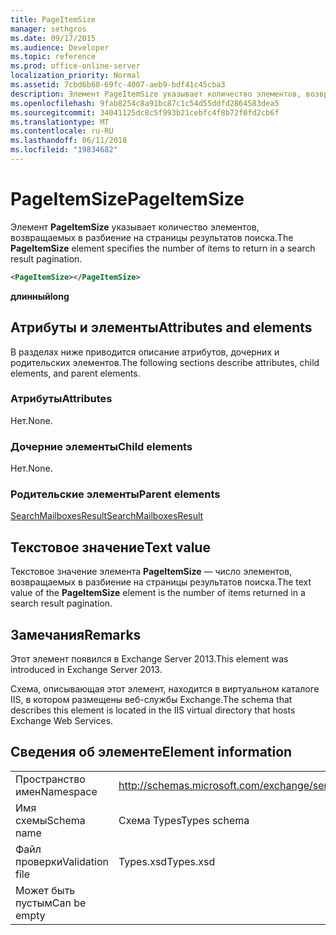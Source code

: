 ```yaml
---
title: PageItemSize
manager: sethgros
ms.date: 09/17/2015
ms.audience: Developer
ms.topic: reference
ms.prod: office-online-server
localization_priority: Normal
ms.assetid: 7cbd6b60-69fc-4007-aeb9-bdf41c45cba3
description: Элемент PageItemSize указывает количество элементов, возвращаемых в разбиение на страницы результатов поиска.
ms.openlocfilehash: 9fab8254c8a91bc87c1c54d55ddfd2864583dea5
ms.sourcegitcommit: 34041125dc8c5f993b21cebfc4f8b72f0fd2cb6f
ms.translationtype: MT
ms.contentlocale: ru-RU
ms.lasthandoff: 06/11/2018
ms.locfileid: "19834682"
---
```

# <a name="pageitemsize"></a><span data-ttu-id="52018-103">PageItemSize</span><span class="sxs-lookup"><span data-stu-id="52018-103">PageItemSize</span></span>

<span data-ttu-id="52018-104">Элемент **PageItemSize** указывает количество элементов, возвращаемых в разбиение на страницы результатов поиска.</span><span class="sxs-lookup"><span data-stu-id="52018-104">The **PageItemSize** element specifies the number of items to return in a search result pagination.</span></span> 
  
```XML
<PageItemSize></PageItemSize>
```

 <span data-ttu-id="52018-105">**длинный**</span><span class="sxs-lookup"><span data-stu-id="52018-105">**long**</span></span>
## <a name="attributes-and-elements"></a><span data-ttu-id="52018-106">Атрибуты и элементы</span><span class="sxs-lookup"><span data-stu-id="52018-106">Attributes and elements</span></span>

<span data-ttu-id="52018-107">В разделах ниже приводится описание атрибутов, дочерних и родительских элементов.</span><span class="sxs-lookup"><span data-stu-id="52018-107">The following sections describe attributes, child elements, and parent elements.</span></span>
  
### <a name="attributes"></a><span data-ttu-id="52018-108">Атрибуты</span><span class="sxs-lookup"><span data-stu-id="52018-108">Attributes</span></span>

<span data-ttu-id="52018-109">Нет.</span><span class="sxs-lookup"><span data-stu-id="52018-109">None.</span></span>
  
### <a name="child-elements"></a><span data-ttu-id="52018-110">Дочерние элементы</span><span class="sxs-lookup"><span data-stu-id="52018-110">Child elements</span></span>

<span data-ttu-id="52018-111">Нет.</span><span class="sxs-lookup"><span data-stu-id="52018-111">None.</span></span>
  
### <a name="parent-elements"></a><span data-ttu-id="52018-112">Родительские элементы</span><span class="sxs-lookup"><span data-stu-id="52018-112">Parent elements</span></span>

[<span data-ttu-id="52018-113">SearchMailboxesResult</span><span class="sxs-lookup"><span data-stu-id="52018-113">SearchMailboxesResult</span></span>](searchmailboxesresult.md)
  
## <a name="text-value"></a><span data-ttu-id="52018-114">Текстовое значение</span><span class="sxs-lookup"><span data-stu-id="52018-114">Text value</span></span>

<span data-ttu-id="52018-115">Текстовое значение элемента **PageItemSize** — число элементов, возвращаемых в разбиение на страницы результатов поиска.</span><span class="sxs-lookup"><span data-stu-id="52018-115">The text value of the **PageItemSize** element is the number of items returned in a search result pagination.</span></span> 
  
## <a name="remarks"></a><span data-ttu-id="52018-116">Замечания</span><span class="sxs-lookup"><span data-stu-id="52018-116">Remarks</span></span>

<span data-ttu-id="52018-117">Этот элемент появился в Exchange Server 2013.</span><span class="sxs-lookup"><span data-stu-id="52018-117">This element was introduced in Exchange Server 2013.</span></span>
  
<span data-ttu-id="52018-118">Схема, описывающая этот элемент, находится в виртуальном каталоге IIS, в котором размещены веб-службы Exchange.</span><span class="sxs-lookup"><span data-stu-id="52018-118">The schema that describes this element is located in the IIS virtual directory that hosts Exchange Web Services.</span></span>
  
## <a name="element-information"></a><span data-ttu-id="52018-119">Сведения об элементе</span><span class="sxs-lookup"><span data-stu-id="52018-119">Element information</span></span>

|||
|:-----|:-----|
|<span data-ttu-id="52018-120">Пространство имен</span><span class="sxs-lookup"><span data-stu-id="52018-120">Namespace</span></span>  <br/> |http://schemas.microsoft.com/exchange/services/2006/types  <br/> |
|<span data-ttu-id="52018-121">Имя схемы</span><span class="sxs-lookup"><span data-stu-id="52018-121">Schema name</span></span>  <br/> |<span data-ttu-id="52018-122">Схема Types</span><span class="sxs-lookup"><span data-stu-id="52018-122">Types schema</span></span>  <br/> |
|<span data-ttu-id="52018-123">Файл проверки</span><span class="sxs-lookup"><span data-stu-id="52018-123">Validation file</span></span>  <br/> |<span data-ttu-id="52018-124">Types.xsd</span><span class="sxs-lookup"><span data-stu-id="52018-124">Types.xsd</span></span>  <br/> |
|<span data-ttu-id="52018-125">Может быть пустым</span><span class="sxs-lookup"><span data-stu-id="52018-125">Can be empty</span></span>  <br/> ||
   

